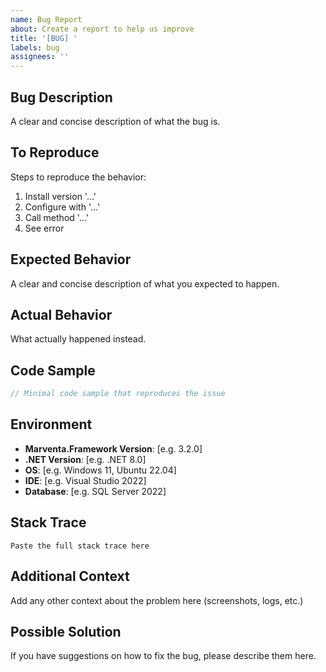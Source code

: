 ```yaml
---
name: Bug Report
about: Create a report to help us improve
title: '[BUG] '
labels: bug
assignees: ''
---
```


## Bug Description
A clear and concise description of what the bug is.

## To Reproduce
Steps to reproduce the behavior:
1. Install version '...'
2. Configure with '...'
3. Call method '...'
4. See error

## Expected Behavior
A clear and concise description of what you expected to happen.

## Actual Behavior
What actually happened instead.

## Code Sample
```csharp
// Minimal code sample that reproduces the issue
```

## Environment
- **Marventa.Framework Version**: [e.g. 3.2.0]
- **.NET Version**: [e.g. .NET 8.0]
- **OS**: [e.g. Windows 11, Ubuntu 22.04]
- **IDE**: [e.g. Visual Studio 2022]
- **Database**: [e.g. SQL Server 2022]

## Stack Trace
```
Paste the full stack trace here
```

## Additional Context
Add any other context about the problem here (screenshots, logs, etc.)

## Possible Solution
If you have suggestions on how to fix the bug, please describe them here.